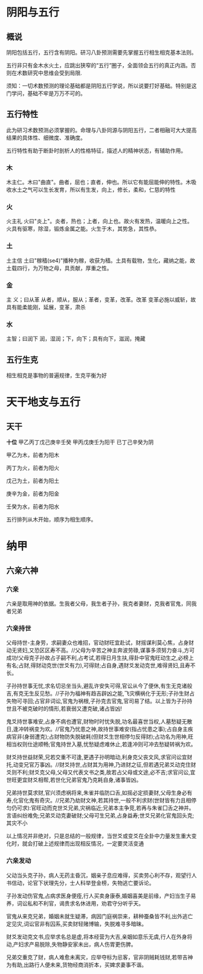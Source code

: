 # 阴阳与五行

## 概说

阴阳包括五行，五行含有阴阳。研习八卦预测需要先掌握五行相生相克基本法则。

五行非只有金木水火土，应跳出狭窄的“五行”圈子，全面领会五行的真正内涵。否则在术数研究中思维会受到局限.

须知：一切术数预测的理论基础都是阴阳五行学说，所以说要打好基础。特别是这门学问，基础不牢是万万不可的。

## 五行特性

此为研习术数预测必须掌握的。命理与八卦同源与阴阳五行，二者相融可大大提高结果的具体性、细微度、准确度。

五行特性有助于断卦时剖析人的性格特征，描述人的精神状态，有辅助作用。

### 木

木主仁。木曰"曲直"。曲者，屈也；直者，伸也。所以它有能屈能伸的特性。木吸收水土之气可以生长发育，所以有生发，向上，修长，柔和，仁慈的特性

### 火

火主礼 火曰"炎上"。炎者，热也；上者，向上也。故火有发热，温暖向上之性。火具有驱寒，除湿，锻炼金属之能。火生于木，其势急，其性恭。

### 土

土主信  土曰"稼穑(se4)"播种为稼，收获为穑。土具有载物，生化，藏纳之能，故土载四行，为万物之母，具贡献，厚重之性。

### 金

主 义；曰从革 从者，顺从，服从；革者，变革，改革。改革 变革必施以威斩，故具有能柔能刚，延展，变革，肃杀

### 水

主智；曰润下 润，湿润；下，向下；具有向下，滋润，掩藏

## 五行生克

相生相克是事物的普遍规律，生克平衡为好

# 天干地支与五行
## 天干
**十位** 甲乙丙丁戊己庚辛壬癸
甲丙戊庚壬为阳干 已丁己辛癸为阴

甲乙为木，前者为阳木

丙丁为火，前者为阳火

戊己为土，前者为阳土

庚辛为金，前者为阳金

壬癸为水，前者为阳水

五行排列从木开始，顺序为相生顺序。

# 纳甲

## 六亲六神

### 六亲

六亲是取用神的依据。生我者父母，我生者子孙，我克者妻财，克我者官鬼，同我者兄弟

### 六亲持世

父母持世-主身劳，求嗣妻众也难招，官动财旺宜赴试，财摇谋利莫心焦，占身财动无贤妇,又恐区区寿不高。//父母为辛苦之神主奔波劳碌,谋事多须努力奋斗,方可成功!父母克子孙故占子嗣不利,占考试,若得日月生扶,得卦中官鬼旺动生之,必榜上有名;占财,得财动克世(世爻有力),可得财;占自身,遇财爻发动克世,难得贤妇,且寿不长。

子孙持世事无忧,求名切忌坐当头,避乱许安失可得,官讼从今了便休,有生无克诸般吉,有克无生反见愁。//子孙为福神有趋吉辟凶之能,飞灾横祸化于无形;子孙生财占失物可寻回;占官非词讼,官鬼为祸根,子孙克去官鬼,官司易了结。以上皆为子孙持世且不被克破时的情形,若衰弱又遭克破,诸占皆凶!

鬼爻持世事难安,占身不病也遭官,财物时时忧失脱,功名最喜世当权,人墓愁疑无散日,逢冲转祸变为欢。//官鬼乃忧患之神,故持世事难安(指占忧患之事);占自身主疾病官非(身弱遭克);占财物防失脱破耗(但财爻生世相停匀反得财);占功名为用神,旺相当权则仕途顺畅;官鬼持世入墓,忧愁疑虑难休止,若逢冲则可冲去愁疑转祸为欢。

财爻持世益财荣,兄若交重不可逢,更遇子孙明暗动,利身克父丧文风,求官问讼宜财托,动变兄官万事凶。//财爻持世,占财其为用神,乃进财之征,但若遇兄弟爻动克住财爻则不利;财爻克父母,父母又代表文书之类,故若占父母或文途,必不吉;求官问讼,宜世旺更宜财爻相帮,若世化兄弟官鬼乃克耗自身,诸事皆凶。

兄弟持世莫求财,官兴须虑祸将来,朱雀并临防口舌,如摇必定损妻财,父母生身必有寿,化官化鬼有奇灾。//兄弟乃劫财文神,若其持世,一般不利求财(世财皆有力且相停匀仍可求):官旺动而克世爻兄弟,灾祸临近;兄弟本主争竞,若再与朱雀囗舌之神并。言语纠纷难免;兄弟爻动克妻破财;父母可生兄弟,占身益寿;世爻兄弟化官鬼回头克;其灾不小

以上情况并非绝对，只是总结的一般规律，当世爻或变爻在全卦中力量发生重大变化时，就会打破上述规律而出现相反情况，一定要灵活变通

### 六亲发动

父动当头克子孙，病人无药主昏沉，姻亲子息应难得，买卖劳心利不存，观望行人书信动，论官下状理先分，士人科举登金榜，失物逃亡要诉论。

子孙发动伤官鬼,占病求医身便痊,行人买卖身康泰,婚姻喜美是前缘，产妇当生子易养，词讼私和不利官，谒贵求名休进用，劝君守分听乎天。

官鬼从来克兄弟，婚姻未就生疑滞，病因门庭祸崇来，耕种蚕桑皆不利,出外逃亡定见灾,词讼官非有囚系,买卖财轻赌博输，失脱难寻多暗昧。

财爻发动克文书,应举求名总是虚,将本经营为大吉,亲姻如意乐无虞,行人在外身将动,产妇求产易脱除,失物静安家未出，病人伤胃更伤脾。

兄弟交重克了财，病人难愈未离灾，应举夺标为忌客，官非阴贼耗钱财,若带吉神为有助,出路行人便未来,货物经商消折本，买婢求妻事不谐。
